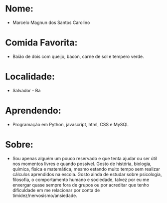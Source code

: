 # Nome: 
 - Marcelo Magnun dos Santos Carolino

# Comida Favorita: 
 - Baião de dois com queijo, bacon, carne de sol e tempero verde. 

# Localidade: 
 - Salvador - Ba

# Aprendendo: 
 - Programação em Python, javascript, html, CSS e MySQL 

# Sobre: 

 - Sou apenas alguém um pouco reservado e que tenta ajudar ou ser útil nos momentos livres e quando possível. 
Gosto de história, biologia, química, física e matemática, mesmo estando muito tempo sem realizar cálculos aprendidos na escola. 
Gosto ainda de estudar sobre psicologia, filosofia, o comportamento humano e sociedade, talvez por eu me enxergar quase sempre fora de grupos ou por acreditar que tenho dificuldade em me relacionar por conta de timidez/nervosismo/ansiedade. 









